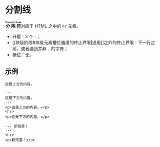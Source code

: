 # 分割线

**<ruby>分隔符<rt>Thematic Break</rt></ruby>**&#x200B;对应于 HTML 之中的<wbr />
`hr` 元素。

- 开启：3 个 `-`；
- [[块级阶段#块级元素槽位通用的终止界限|通用]]之外的终止界限：下一行之前，或者遇到<wbr />
  并非 `-` 的字符；
- 槽位：无。

## 示例

```example
这是上方的内容。

---
这是下方的内容。
···
<p>这是上方的内容。</p>
<hr>
<p>这是下方的内容。</p>
```

```example
--- 新段落！
···
<hr>
<p>新段落！</p>
```
